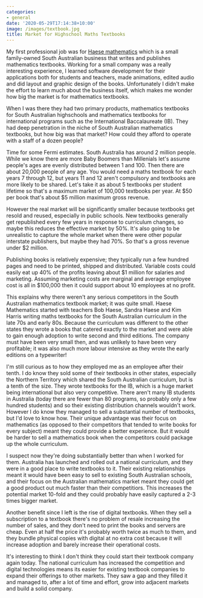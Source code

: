 ```yaml
---
categories:
- general
date: '2020-05-29T17:14:38+10:00'
image: /images/textbook.jpg
title: Market for Highschool Maths Textbooks
---
```


My first professional job was for [Haese mathematics](https://www.haesemathematics.com/) which is a small family-owned South Australian business that writes and publishes mathematics textbooks.
Working for a small company was a really interesting experience, I learned software development for their applications both for students and teachers, made animations, edited audio and did layout and graphic design of the books.
Unfortunately I didn't make the effort to learn much about the business itself, which makes me wonder how big the market is for mathematics textbooks.

When I was there they had two primary products, mathematics textbooks for South Australian highschools and mathematics textbooks for international programs such as the International Baccalaureate (IB).
They had deep penetration in the niche of South Australian mathematics textbooks, but how big was that market?
How could they afford to operate with a staff of a dozen people?

Time for some Fermi estimates.
South Australia has around 2 million people.
While we know there are more Baby Boomers than Millenials let's assume people's ages are evenly distributed between 1 and 100.
Then there are about 20,000 people of any age.
You would need a maths textbook for each years 7 through 12, but years 11 and 12 aren't compulsory and textbooks are more likely to be shared.
Let's take it as about 5 textbooks per student lifetime so that's a maximum market of 100,000 textbooks per year.
At $50 per book that's about $5 million maximum gross revenue.

However the real market will be significantly smaller because textbooks get resold and reused, especially in public schools.
New textbooks generally get republished every few years in response to curriculum changes, so maybe this reduces the effective market by 50%.
It's also going to be unrealistic to capture the whole market when there were other popular interstate publishers, but maybe they had 70%.
So that's a gross revenue under $2 million.

Publishing books is relatively expensive; they typically run a few hundred pages and need to be printed, shipped and distributed.
Variable costs could easily eat up 40% of the profits leaving about $1 million for salaries and marketing.
Assuming marketing costs are marginal and average employee cost is all in $100,000 then it could support about 10 employees at no profit.

This explains why there weren't any serious competitors in the South Australian mathematics textbook market; it was quite small.
Haese Mathematics started with teachers Bob Haese, Sandra Haese and Kim Harris writing maths textbooks for the South Australian curriculum in the late 70s and early 80s.
Because the curriculum was different to the other states they wrote a books that catered exactly to the market and were able to gain enough adoption to write second and third editions.
The company must have been very small then, and was unlikely to have been very profitable; it was also much more labour intensive as they wrote the early editions on a typewriter!

I'm still curious as to how they employed me as an employee after their tenth.
I do know they sold some of their textbooks in other states, especially the Northern Territory which shared the South Australian curriculum, but is a tenth of the size.
They wrote textbooks for the IB, which is a huge market being international but also very competitive.
There aren't many IB students in Australia (today there are fewer than 80 programs, so probably only a few hundred students) and so their existing distribution channels wouldn't work.
However I do know they managed to sell a substantial number of textbooks, but I'd love to know how.
Their unique advantage was their focus on mathematics (as opposed to their competitors that tended to write books for every subject) meant they could provide a better experience.
But it would be harder to sell a mathematics book when the competitors could package up the whole curriculum.

I suspect now they're doing substantially better than when I worked for them.
Australia has launched and rolled out a national curriculum, and they were in a good place to write textbooks to it.
Their existing relationships meant it would have been easy to sell to existing South Australian schools, and their focus on the Australian mathematics market meant they could get a good product out much faster than their competitiors.
This increases the potential market 10-fold and they could probably have easily captured a 2-3 times bigger market.

Another benefit since I left is the rise of digital textbooks.
When they sell a subscription to a textbook there's no problem of resale increasing the number of sales, and they don't need to print the books and servers are cheap.
Even at half the price it's probably worth twice as much to them, and they bundle physical copies with digital at no extra cost because it will increase adoption and barely increase their operational costs.

It's interesting to think I don't think they could start their textbook company again today.
The national curriculum has increased the competition and digital technologies means its easier for existing textbook companies to expand their offerings to other markets.
They saw a gap and they filled it and managed to, after a lot of time and effort, grow into adjacent markets and build a solid company.